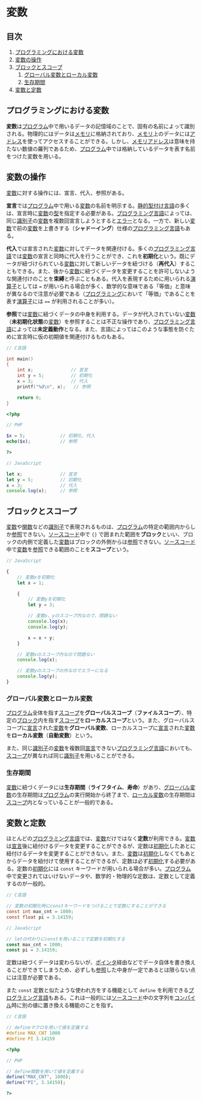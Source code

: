 # 変数


## 目次

1. [プログラミングにおける変数](#プログラミングにおける変数)
1. [変数の操作](#変数の操作)
1. [ブロックとスコープ](#ブロックとスコープ)
	1. [グローバル変数とローカル変数](#グローバル変数とローカル変数)
	1. [生存期間](#生存期間)
1. [変数と定数](#変数と定数)


## プログラミングにおける変数

**変数**は[プログラム](/note/programming/chapters/01_basic_knowledge_of_programming.ja.md#プログラミングの概要)中で用いるデータの記憶域のことで、固有の名前によって識別される。物理的にはデータは[メモリ](/note/programming/chapters/01_basic_knowledge_of_programming.ja.md#記憶装置)に格納されており、[メモリ](/note/programming/chapters/01_basic_knowledge_of_programming.ja.md#記憶装置)上のデータには[アドレス](/note/programming/chapters/01_basic_knowledge_of_programming.ja.md#メモリとアドレス)を使ってアクセスすることができる。しかし、[メモリアドレス](/note/programming/chapters/01_basic_knowledge_of_programming.ja.md#メモリとアドレス)は意味を持たない数値の羅列であるため、[プログラム](/note/programming/chapters/01_basic_knowledge_of_programming.ja.md#プログラミングの概要)中では格納しているデータを表す名前をつけた変数を用いる。


## 変数の操作

[変数](#プログラミングにおける変数)に対する操作には、宣言、代入、参照がある。

**宣言**では[プログラム](/note/programming/chapters/01_basic_knowledge_of_programming.ja.md#プログラミングの概要)中で用いる[変数](#プログラミングにおける変数)の名前を明示する。[静的型付け言語](/note/programming/chapters/01_basic_knowledge_of_programming.ja.md#静的型付け言語)の多くは、宣言時に[変数](#プログラミングにおける変数)の[型](/note/programming/chapters/03_data_type.ja.md#型)を指定する必要がある。[プログラミング言語](/note/programming/chapters/01_basic_knowledge_of_programming.ja.md#プログラミングの概要)によっては、同じ[識別子](/note/programming/chapters/01_basic_knowledge_of_programming.ja.md#識別子)の[変数](#プログラミングにおける変数)を複数回宣言しようとすると[エラー](/note/programming/chapters/01_basic_knowledge_of_programming.ja.md#エラー)となる。一方で、新しい[変数](#プログラミングにおける変数)で前の[変数](#プログラミングにおける変数)を上書きする（**シャドーイング**）仕様の[プログラミング言語](/note/programming/chapters/01_basic_knowledge_of_programming.ja.md#プログラミングの概要)もある。

**代入**では宣言された[変数](#プログラミングにおける変数)に対してデータを関連付ける。多くの[プログラミング言語](/note/programming/chapters/01_basic_knowledge_of_programming.ja.md#プログラミングの概要)では[変数](#プログラミングにおける変数)の宣言と同時に代入を行うことができ、これを**初期化**という。既にデータが紐づけられている[変数](#プログラミングにおける変数)に対して新しいデータを紐づける（**再代入**）することもできる。また、後から[変数](#プログラミングにおける変数)に紐づくデータを変更することを許可しないような関連付けのことを**束縛**と呼ぶこともある。代入を表現するために用いられる[演算子](/note/programming/chapters/04_operation.ja.md#プログラミングにおける演算)としては `=` が用いられる場合が多く、数学的な意味である「等価」と意味が異なるので注意が必要である（[プログラミング](/note/programming/chapters/01_basic_knowledge_of_programming.ja.md#プログラミングの概要)において「等価」であることを表す[演算子](/note/programming/chapters/04_operation.ja.md#プログラミングにおける演算)には `==` が利用されることが多い）。

**参照**では[変数](#プログラミングにおける変数)に紐づくデータの中身を利用する。データが代入されていない[変数](#プログラミングにおける変数)（**未初期化状態**の[変数](#プログラミングにおける変数)）を参照することは不正な操作であり、[プログラミング言語](/note/programming/chapters/01_basic_knowledge_of_programming.ja.md#プログラミングの概要)によっては**未定義動作**となる。また、言語によってはこのような事態を防ぐために宣言時に仮の初期値を関連付けるものもある。


```c
// C言語

int main()
{
    int x;              // 宣言
    int y = 5;          // 初期化
    x = 3;              // 代入
    printf("%d\n", x);   // 参照

    return 0;
}
```

```php
<?php

// PHP

$x = 5;             // 初期化、代入
echo($x);           // 参照

?>
```

```javascript
// JavaScript

let x;              // 宣言
let y = 5;          // 初期化
x = 3;              // 代入
console.log(x);     // 参照
```


## ブロックとスコープ

[変数](#プログラミングにおける変数)や[関数](/note/programming/chapters/06_function.ja.md#プログラミングにおける関数)などの[識別子](/note/programming/chapters/01_basic_knowledge_of_programming.ja.md#識別子)で表現されるものは、[プログラム](/note/programming/chapters/01_basic_knowledge_of_programming.ja.md#プログラミングの概要)の特定の範囲内からしか[参照](#変数の操作)できない。[ソースコード](/note/programming/chapters/01_basic_knowledge_of_programming.ja.md#プログラミングの概要)中で `{}` で囲まれた範囲を**ブロック**といい、ブロックの内側で定義した[変数](#プログラミングにおける変数)はブロックの外側からは[参照](#変数の操作)できない。[ソースコード](/note/programming/chapters/01_basic_knowledge_of_programming.ja.md#識別子)中で[変数](#プログラミングにおける変数)を[参照](#変数の操作)できる範囲のことを**スコープ**という。

```javascript
// JavaScript

{
    // 変数xを初期化
    let x = 1;

    {
        // 変数yを初期化
        let y = 3;

        // 変数x、yのスコープ内なので、問題ない
        console.log(x);
        console.log(y);

        x = x + y;
    }

    // 変数xのスコープ内なので問題ない
    console.log(x);

    // 変数yのスコープの外なのでエラーになる
    console.log(y);
}
```

### グローバル変数とローカル変数

[プログラム](/note/programming/chapters/01_basic_knowledge_of_programming.ja.md#プログラミングの概要)全体を指す[スコープ](#ブロックとスコープ)を**グローバルスコープ**（**ファイルスコープ**）、特定の[ブロック](#ブロックとスコープ)内を指す[スコープ](#ブロックとスコープ)を**ローカルスコープ**という。また、グローバルスコープに[宣言](#変数の操作)された[変数](#プログラミングにおける変数)を**グローバル変数**、ローカルスコープに[宣言](#変数の操作)された[変数](#プログラミングにおける変数)を**ローカル変数**（**自動変数**）という。

また、同じ[識別子](/note/programming/chapters/01_basic_knowledge_of_programming.ja.md#識別子)の[変数](#プログラミングにおける変数)を複数回[宣言](#変数の操作)できない[プログラミング言語](/note/programming/chapters/01_basic_knowledge_of_programming.ja.md#プログラミングの概要)においても、[スコープ](#ブロックとスコープ)が異なれば同じ[識別子](/note/programming/chapters/01_basic_knowledge_of_programming.ja.md#識別子)を用いることができる。

### 生存期間

[変数](#プログラミングにおける変数)に紐づくデータには**生存期間**（**ライフタイム**、**寿命**）があり、[グローバル変数](#グローバル変数とローカル変数)の生存期間は[プログラム](/note/programming/chapters/01_basic_knowledge_of_programming.ja.md#プログラミングの概要)の実行開始から終了まで、[ローカル変数](#グローバル変数とローカル変数)の生存期間は[スコープ](#ブロックとスコープ)内となっていることが一般的である。


## 変数と定数

ほとんどの[プログラミング言語](/note/programming/chapters/01_basic_knowledge_of_programming.ja.md#プログラミングの概要)では、[変数](#プログラミングにおける変数)だけではなく**定数**が利用できる。[変数](#プログラミングにおける変数)は[宣言](#変数の操作)後に紐付けるデータを変更することができるが、定数は[初期化](#変数の操作)したあとに紐付けるデータを変更することができない。また、[変数](#プログラミングにおける変数)は[初期化](#変数の操作)しなくてもあとからデータを紐付けて使用することができるが、定数は必ず[初期化](#変数の操作)する必要がある。定数の[初期化](#変数の操作)には `const` キーワードが用いられる場合が多い。[プログラム](/note/programming/chapters/01_basic_knowledge_of_programming.ja.md#プログラミングの概要)中で変更されてはいけないデータや、数学的・物理的な定数は、定数として定義するのが一般的。

```c
// C言語

// 変数の初期化時にconstキーワードをつけることで定数にすることができる
const int max_cnt = 1000;
const float pi = 3.14159;
```

```javascript
// JavaScript

// letの代わりにconstを用いることで定数を初期化する
const max_cnt = 1000;
const pi = 3.14159;
```

定数は紐づくデータは変わらないが、[ポインタ](/note/programming/chapters/03_data_type.ja.md#ポインタ型)経由などでデータ自体を書き換えることができてしまうため、必ずしも[参照](#変数の操作)した中身が一定であるとは限らない点には注意が必要である。

また `const` 定数と似たような使われ方をする機能として `define` を利用できる[プログラミング言語](/note/programming/chapters/01_basic_knowledge_of_programming.ja.md#プログラミングの概要)もある。これは一般的には[ソースコード](/note/programming/chapters/01_basic_knowledge_of_programming.ja.md#プログラミングの概要)中の文字列を[コンパイル](/note/programming/chapters/01_basic_knowledge_of_programming.ja.md#高水準言語)時に別の値に置き換える機能のことを指す。

```c
// C言語

// defineマクロを用いて値を定義する
#define MAX_CNT 1000
#define PI 3.14159
```

```php
<?php

// PHP

// define関数を用いて値を定義する
define("MAX_CNT", 1000);
define("PI", 3.14159);

?>
```
